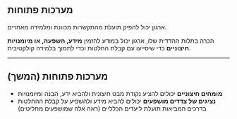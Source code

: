 ## מערכות פתוחות

ארגון יכול להפיק תועלת מהתקשרות מכוונת ומלמידה מאחרים.

הכרה בתלות ההדדית שלו, ארגון יכול במודע להזמין **מידע, השפעה, או מיומנויות חיצוניים** כדי שיסייעו עם קבלת החלטות וכדי לתמוך בלמידה קולקטיבית.

* * *

## מערכות פתוחות (המשך)

- **מומחים חיצוניים** יכולים להציע נקודת מבט חיצונית ולהביא ידע, הבנה ומיומנויות
- **נציגים של צדדים מושפעים** יכולים להביא מידע ולהשפיע על קבלת ההחלטות בדרכים המביאות תועלת ליעדים הכלליים (ראה אלה שמושפעים מחליטים)